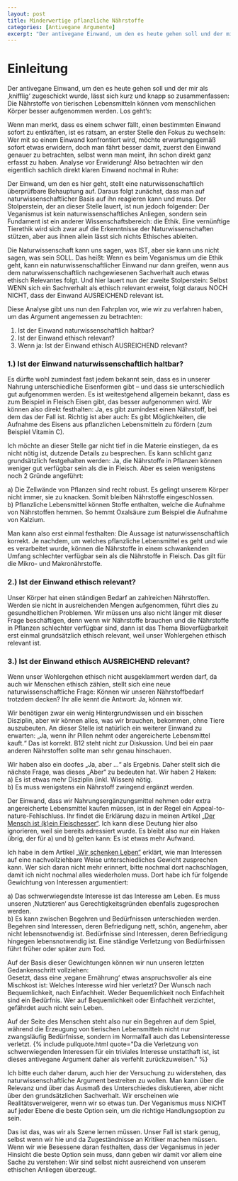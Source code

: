 ```yaml
---
layout: post
title: Minderwertige pflanzliche Nährstoffe
categories: [Antivegane Argumente]
excerpt: "Der antivegane Einwand, um den es heute gehen soll und der mir als ‚knifflig‘ zugeschickt wurde, lässt sich kurz und knapp so zusammenfassen: Die Nährstoffe von tierischen Lebensmitteln können vom menschlichen Körper besser aufgenommen werden."
---
```

# Einleitung

Der antivegane Einwand, um den es heute gehen soll und der mir als ‚knifflig‘ zugeschickt wurde, lässt sich kurz und knapp so zusammenfassen:
Die Nährstoffe von tierischen Lebensmitteln können vom menschlichen Körper besser aufgenommen werden.
Los geht’s:

Wenn man merkt, dass es einem schwer fällt, einen bestimmten Einwand sofort zu entkräften, ist es ratsam, an erster Stelle den Fokus zu wechseln: Wer mit so einem Einwand konfrontiert wird, möchte erwartungsgemäß sofort etwas erwidern, doch man fährt besser damit, zuerst den Einwand genauer zu betrachten, selbst wenn man meint, ihn schon direkt ganz erfasst zu haben. Analyse vor Erwiderung!
Also betrachten wir den eigentlich sachlich direkt klaren Einwand nochmal in Ruhe:

Der Einwand, um den es hier geht, stellt eine naturwissenschaftlich überprüfbare Behauptung auf. Daraus folgt zunächst, dass man auf naturwissenschaftlicher Basis auf ihn reagieren kann und muss.
Der Stolperstein, der an dieser Stelle lauert, ist nun jedoch folgender: Der Veganismus ist kein naturwissenschaftliches Anliegen, sondern sein Fundament ist ein anderer Wissenschaftsbereich: die Ethik. Eine vernünftige Tierethik wird sich zwar auf die Erkenntnisse der Naturwissenschaften stützen, aber aus ihnen allein lässt sich nichts Ethisches ableiten.

Die Naturwissenschaft kann uns sagen, was IST, aber sie kann uns nicht sagen, was sein SOLL.
Das heißt: Wenn es beim Veganismus um die Ethik geht, kann ein naturwissenschaftlicher Einwand nur dann greifen, wenn aus dem naturwissenschaftlich nachgewiesenen Sachverhalt auch etwas ethisch Relevantes folgt.
Und hier lauert nun der zweite Stolperstein: Selbst WENN sich ein Sachverhalt als ethisch relevant erweist, folgt daraus NOCH NICHT, dass der Einwand AUSREICHEND relevant ist. 
 
Diese Analyse gibt uns nun den Fahrplan vor, wie wir zu verfahren haben, um das Argument angemessen zu betrachten:
1. Ist der Einwand naturwissenschaftlich haltbar?
2. Ist der Einwand ethisch relevant?
3. Wenn ja: Ist der Einwand ethisch AUSREICHEND relevant?

### 1.) Ist der Einwand naturwissenschaftlich haltbar?
Es dürfte wohl zumindest fast jedem bekannt sein, dass es in unserer Nahrung unterschiedliche Eisenformen gibt – und dass sie unterschiedlich gut aufgenommen werden. Es ist weitestgehend allgemein bekannt, dass es zum Beispiel in Fleisch Eisen gibt, das besser aufgenommen wird.
Wir können also direkt festhalten: Ja, es gibt zumindest einen Nährstoff, bei dem das der Fall ist. Richtig ist aber auch: Es gibt Möglichkeiten, die Aufnahme des Eisens aus pflanzlichen Lebensmitteln zu fördern (zum Beispiel Vitamin C).

Ich möchte an dieser Stelle gar nicht tief in die Materie einstiegen, da es nicht nötig ist, dutzende Details zu besprechen.
Es kann schlicht ganz grundsätzlich festgehalten werden: Ja, die Nährstoffe in Pflanzen können weniger gut verfügbar sein als die in Fleisch. 
Aber es seien wenigstens noch 2 Gründe angeführt:

a) Die Zellwände von Pflanzen sind recht robust. Es gelingt unserem Körper nicht immer, sie zu knacken. Somit bleiben Nährstoffe eingeschlossen.  
b) Pflanzliche Lebensmittel können Stoffe enthalten, welche die Aufnahme von Nährstoffen hemmen. So hemmt Oxalsäure zum Beispiel die Aufnahme von Kalzium.

Man kann also erst einmal festhalten: 
Die Aussage ist naturwissenschaftlich korrekt. Je nachdem, um welches pflanzliche Lebensmittel es geht und wie es verarbeitet wurde, können die Nährstoffe in einem schwankenden Umfang schlechter verfügbar sein als die Nährstoffe in Fleisch. Das gilt für die Mikro- und Makronährstoffe.

### 2.) Ist der Einwand ethisch relevant?
Unser Körper hat einen ständigen Bedarf an zahlreichen Nährstoffen. Werden sie nicht in ausreichenden Mengen aufgenommen, führt dies zu gesundheitlichen Problemen.
Wir müssen uns also nicht länger mit dieser Frage beschäftigen, denn wenn wir Nährstoffe brauchen und die Nährstoffe in Pflanzen schlechter verfügbar sind, dann ist das Thema Bioverfügbarkeit erst einmal grundsätzlich ethisch relevant, weil unser Wohlergehen ethisch relevant ist.

### 3.) Ist der Einwand ethisch AUSREICHEND relevant?
Wenn unser Wohlergehen ethisch nicht ausgeklammert werden darf, da auch wir Menschen ethisch zählen, stellt sich eine neue naturwissenschaftliche Frage:
Können wir unseren Nährstoffbedarf trotzdem decken?
Ihr alle kennt die Antwort: Ja, können wir.

Wir benötigen zwar ein wenig Hintergrundwissen und ein bisschen Disziplin, aber wir können alles, was wir brauchen, bekommen, ohne Tiere auszubeuten.
An dieser Stelle ist natürlich ein weiterer Einwand zu erwarten: „Ja, wenn ihr Pillen nehmt oder angereicherte Lebensmittel kauft.“
Das ist korrekt. B12 steht nicht zur Diskussion. Und bei ein paar anderen Nährstoffen sollte man sehr genau hinschauen.

Wir haben also ein doofes „Ja, aber …“ als Ergebnis.
Daher stellt sich die nächste Frage, was dieses „Aber“ zu bedeuten hat.  Wir haben 2 Haken:  
a) Es ist etwas mehr Disziplin (inkl. Wissen) nötig.  
b) Es muss wenigstens ein Nährstoff zwingend ergänzt werden.

Der Einwand, dass wir Nahrungsergänzungsmittel nehmen oder extra angereicherte Lebensmittel kaufen müssen, ist in der Regel ein Appeal-to-nature-Fehlschluss. Ihr findet die Erklärung dazu in meinen Artikel [„Der Mensch ist (k)ein Fleischesser“](/Der-Mensch-ist-kein-Fleischesser). Ich kann diese Deutung hier also ignorieren, weil sie bereits adressiert wurde.
Es bleibt also nur ein Haken übrig, der für a) und b) gelten kann: Es ist etwas mehr Aufwand.

Ich habe in dem Artikel [„Wir schenken Leben“](/Wir-schenken-Leben) erklärt, wie man Interessen auf eine nachvollziehbare Weise unterschiedliches Gewicht zusprechen kann. Wer sich daran nicht mehr erinnert, bitte nochmal dort nachschlagen, damit ich nicht nochmal alles wiederholen muss.
Dort habe ich für folgende Gewichtung von Interessen argumentiert:

a) Das schwerwiegendste Interesse ist das Interesse am Leben. Es muss unseren ‚Nutztieren‘ aus Gerechtigkeitsgründen ebenfalls zugesprochen werden.  
b) Es kann zwischen Begehren und Bedürfnissen unterschieden werden. Begehren sind Interessen, deren Befriedigung nett, schön, angenehm, aber nicht lebensnotwendig ist. Bedürfnisse sind Interessen, deren Befriedigung hingegen lebensnotwendig ist. Eine ständige Verletzung von Bedürfnissen führt früher oder später zum Tod.

Auf der Basis dieser Gewichtungen können wir nun unseren letzten Gedankenschritt vollziehen:  
Gesetzt, dass eine ‚vegane Ernährung‘ etwas anspruchsvoller als eine Mischkost ist: Welches Interesse wird hier verletzt? Der Wunsch nach Bequemlichkeit, nach Einfachheit.
Weder Bequemlichkeit noch Einfachheit sind ein Bedürfnis. Wer auf Bequemlichkeit oder Einfachheit verzichtet, gefährdet auch nicht sein Leben.

Auf der Seite des Menschen steht also nur ein Begehren auf dem Spiel, während die Erzeugung von tierischen Lebensmitteln nicht nur zwangsläufig Bedürfnisse, sondern im Normalfall auch das Lebensinteresse verletzt.
 {% include pullquote.html quote="Da die Verletzung von schwerwiegenden Interessen für ein triviales Interesse unstatthaft ist, ist dieses antivegane Argument daher als verfehlt zurückzuweisen." %}
 
Ich bitte euch daher darum, auch hier der Versuchung zu widerstehen, das naturwissenschaftliche Argument bestreiten zu wollen. Man kann über die Relevanz und über das Ausmaß des Unterschiedes diskutieren, aber nicht über den grundsätzlichen Sachverhalt.
Wir erscheinen wie Realitätsverweigerer, wenn wir so etwas tun.
Der Veganismus muss NICHT auf jeder Ebene die beste Option sein, um die richtige Handlungsoption zu sein. 

Das ist das, was wir als Szene lernen müssen. Unser Fall ist stark genug, selbst wenn wir hie und da Zugeständnisse an Kritiker machen müssen.
Wenn wir wie Besessene daran festhalten, dass der Veganismus in jeder Hinsicht die beste Option sein muss, dann geben wir damit vor allem eine Sache zu verstehen:
Wir sind selbst nicht ausreichend von unserem ethischen Anliegen überzeugt.
